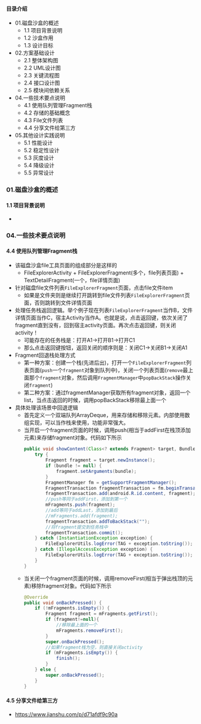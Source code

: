 #### 目录介绍
- 01.磁盘沙盒的概述
    - 1.1 项目背景说明
    - 1.2 沙盒作用
    - 1.3 设计目标
- 02.方案基础设计
    - 2.1 整体架构图
    - 2.2 UML设计图
    - 2.3 关键流程图
    - 2.4 接口设计图
    - 2.5 模块间依赖关系
- 04.一些技术要点说明
    - 4.1 使用队列管理Fragment栈
    - 4.2 存储的基础概念
    - 4.3 File文件列表
    - 4.4 分享文件给第三方
- 05.其他设计实践说明
    - 5.1 性能设计
    - 5.2 稳定性设计
    - 5.3 灰度设计
    - 5.4 降级设计
    - 5.5 异常设计


### 01.磁盘沙盒的概述
#### 1.1 项目背景说明
- 


### 04.一些技术要点说明
#### 4.4 使用队列管理Fragment栈
- 该磁盘沙盒file工具页面的组成部分是这样的
    - FileExplorerActivity + FileExplorerFragment(多个，file列表页面) + TextDetailFragment(一个，file详情页面)
- 针对磁盘file文件列表`FileExplorerFragment`页面，点击file文件item
    - 如果是文件夹则是继续打开跳转到file文件列表`FileExplorerFragment`页面，否则跳转到文件详情页面
- 处理任务栈返回逻辑。举个例子现在列表`FileExplorerFragment`当作B，文件详情页面当作C，宿主Activity当作A。也就是说，点击返回键，依次关闭了fragment直到没有，回到宿主activity页面。再次点击返回键，则关闭activity！
    - 可能存在的任务栈是：打开A1->打开B1->打开C1
    - 那么点击返回键按钮，返回关闭的顺序则是：关闭C1->关闭B1->关闭A1
- Fragment回退栈处理方式
    - 第一种方案：创建一个栈(先进后出)，打开一个`FileExplorerFragment`列表页面(`push`一个`fragment`对象到队列中)，关闭一个列表页面(`remove`最上面那个`fragment`对象，然后调用`FragmentManager`中`popBackStack`操作关闭`fragment`)
    - 第二种方案：通过fragmentManager获取所有fragment对象，返回一个list，当点击返回的时候，调用popBackStack移除最上面一个
- 具体处理该场景中回退逻辑
    - 首先定义一个双端队列ArrayDeque，用来存储和移除元素。内部使用数组实现，可以当作栈来使用，功能非常强大。
    - 当开启一个fragment页面的时候，调用push(相当于addFirst在栈顶添加元素)来存储fragment对象。代码如下所示
        ``` java
        public void showContent(Class<? extends Fragment> target, Bundle bundle) {
            try {
                Fragment fragment = target.newInstance();
                if (bundle != null) {
                    fragment.setArguments(bundle);
                }
                FragmentManager fm = getSupportFragmentManager();
                FragmentTransaction fragmentTransaction = fm.beginTransaction();
                fragmentTransaction.add(android.R.id.content, fragment);
                //push等同于addFirst，添加到第一个
                mFragments.push(fragment);
                //add等同于addLast，添加到最后
                //mFragments.add(fragment);
                fragmentTransaction.addToBackStack("");
                //将fragment提交到任务栈中
                fragmentTransaction.commit();
            } catch (InstantiationException exception) {
                FileExplorerUtils.logError(TAG + exception.toString());
            } catch (IllegalAccessException exception) {
                FileExplorerUtils.logError(TAG + exception.toString());
            }
        }
        ```
    - 当关闭一个fragment页面的时候，调用removeFirst(相当于弹出栈顶的元素)移除fragment对象。代码如下所示
        ``` java
        @Override
        public void onBackPressed() {
            if (!mFragments.isEmpty()) {
                Fragment fragment = mFragments.getFirst();
                if (fragment!=null){
                    //移除最上面的一个
                    mFragments.removeFirst();
                }
                super.onBackPressed();
                //如果fragment栈为空，则直接关闭activity
                if (mFragments.isEmpty()) {
                    finish();
                }
            } else {
                super.onBackPressed();
            }
        }
        ```



#### 4.5 分享文件给第三方
- https://www.jianshu.com/p/d71afdf9c90a














